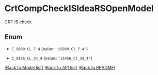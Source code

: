 # CrtCompCheckISIdeaRSOpenModel

CRT IS check

## Enum

* `I_S800_CL_7_4` (value: `'iS800_Cl_7_4'`)

* `I_S456_CL_34_4` (value: `'iS456_Cl_34_4'`)

[[Back to Model list]](../README.md#documentation-for-models) [[Back to API list]](../README.md#documentation-for-api-endpoints) [[Back to README]](../README.md)


